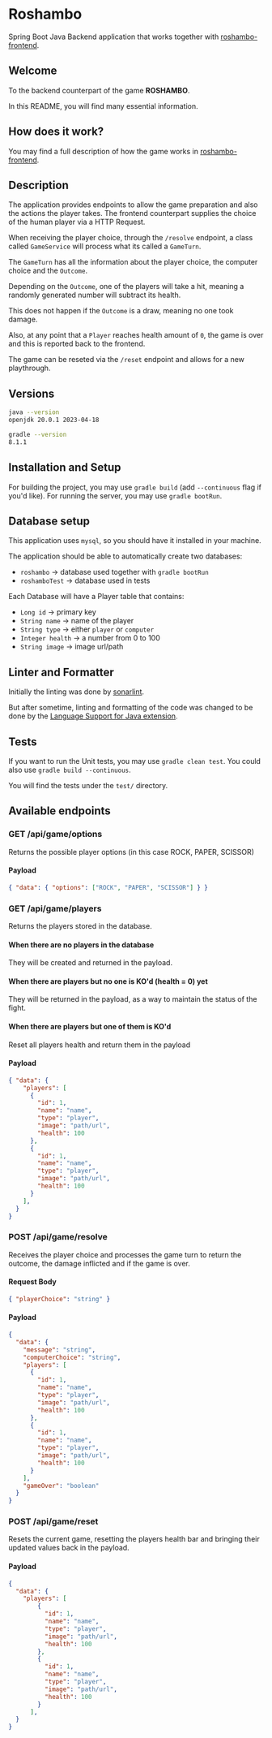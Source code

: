# Roshambo

Spring Boot Java Backend application that works together with [roshambo-frontend][roshambo-frontend-git].

## Welcome

To the backend counterpart of the game **ROSHAMBO**.

In this README, you will find many essential information.

## How does it work?

You may find a full description of how the game works in [roshambo-frontend][roshambo-frontend-git].

## Description

The application provides endpoints to allow the game preparation and also the actions the player takes.
The frontend counterpart supplies the choice of the human player via a HTTP Request.

When receiving the player choice, through the `/resolve` endpoint,
a class called `GameService` will process what its called a `GameTurn`.

The `GameTurn` has all the information about the player choice, the computer choice and the `Outcome`.

Depending on the `Outcome`, one of the players will take a hit, meaning a randomly generated number will subtract its health.

This does not happen if the `Outcome` is a draw, meaning no one took damage.

Also, at any point that a `Player` reaches health amount of `0`, the game is over and this is reported back to the frontend.

The game can be reseted via the `/reset` endpoint and allows for a new playthrough.

## Versions

```bash
java --version
openjdk 20.0.1 2023-04-18

gradle --version
8.1.1
```

## Installation and Setup

For building the project, you may use `gradle build` (add `--continuous` flag if you'd like).
For running the server, you may use `gradle bootRun`.

## Database setup

This application uses `mysql`, so you should have it installed in your machine.

The application should be able to automatically create two databases:

- `roshambo` -> database used together with `gradle bootRun`
- `roshamboTest` -> database used in tests

Each Database will have a Player table that contains:

- `Long id` -> primary key
- `String name` -> name of the player
- `String type` -> either `player` or `computer`
- `Integer health` -> a number from 0 to 100
- `String image` -> image url/path

## Linter and Formatter

Initially the linting was done by [sonarlint][sonarlint].

But after sometime, linting and formatting of the code was changed to be done by the [Language Support for Java extension][extension].

## Tests

If you want to run the Unit tests, you may use `gradle clean test`.
You could also use `gradle build --continuous`.

You will find the tests under the `test/` directory.

## Available endpoints

### GET /api/game/options

Returns the possible player options (in this case ROCK, PAPER, SCISSOR)

#### Payload

```json
{ "data": { "options": ["ROCK", "PAPER", "SCISSOR"] } }
```

### GET /api/game/players

Returns the players stored in the database. 

#### When there are no players in the database

They will be created and returned in the payload.

#### When there are players but no one is KO'd (health = 0) yet

They will be returned in the payload, as a way to maintain the status of the fight.

#### When there are players but one of them is KO'd

Reset all players health and return them in the payload

#### Payload

```json
{ "data": { 
    "players": [
      {
        "id": 1,
        "name": "name",
        "type": "player",
        "image": "path/url",
        "health": 100
      },
      {
        "id": 1,
        "name": "name",
        "type": "player",
        "image": "path/url",
        "health": 100
      }
    ],
  }
}
```

### POST /api/game/resolve

Receives the player choice and processes the game turn to return the outcome, the damage inflicted and if the game is over.

#### Request Body

```json
{ "playerChoice": "string" }
```

#### Payload

```json
{ 
  "data": { 
    "message": "string",
    "computerChoice": "string",
    "players": [
      {
        "id": 1,
        "name": "name",
        "type": "player",
        "image": "path/url",
        "health": 100
      },
      {
        "id": 1,
        "name": "name",
        "type": "player",
        "image": "path/url",
        "health": 100
      }
    ],
    "gameOver": "boolean"
  }
}
```

### POST /api/game/reset

Resets the current game, resetting the players health bar and bringing their updated values back in the payload.


#### Payload

```json
{ 
  "data": {
    "players": [
        {
          "id": 1,
          "name": "name",
          "type": "player",
          "image": "path/url",
          "health": 100
        },
        {
          "id": 1,
          "name": "name",
          "type": "player",
          "image": "path/url",
          "health": 100
        }
      ],
  }
}
```

[roshambo-frontend-git]: https://github.com/alecarneiro1993/roshambo-frontend
[extension]: https://marketplace.visualstudio.com/items?itemName=redhat.java
[sonarlint]: https://marketplace.visualstudio.com/items?itemName=SonarSource.sonarlint-vscode